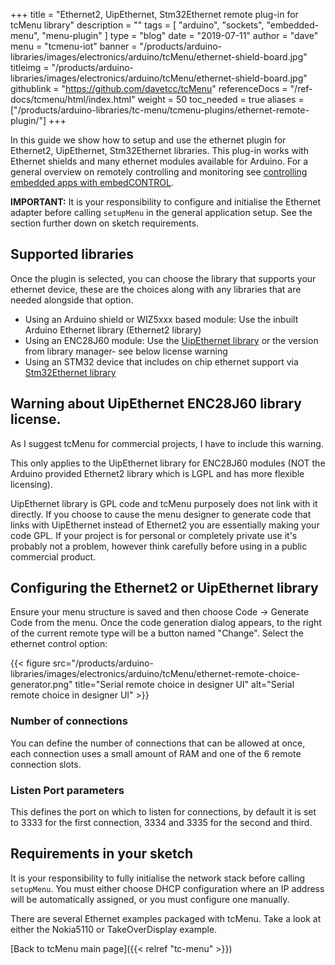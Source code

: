 +++
title = "Ethernet2, UipEthernet, Stm32Ethernet remote plug-in for tcMenu library"
description = ""
tags = [ "arduino", "sockets", "embedded-menu", "menu-plugin" ]
type = "blog"
date = "2019-07-11"
author =  "dave"
menu = "tcmenu-iot"
banner = "/products/arduino-libraries/images/electronics/arduino/tcMenu/ethernet-shield-board.jpg"
titleimg = "/products/arduino-libraries/images/electronics/arduino/tcMenu/ethernet-shield-board.jpg"
githublink = "https://github.com/davetcc/tcMenu"
referenceDocs = "/ref-docs/tcmenu/html/index.html"
weight = 50
toc_needed = true
aliases = ["/products/arduino-libraries/tc-menu/tcmenu-plugins/ethernet-remote-plugin/"]
+++

In this guide we show how to setup and use the ethernet plugin for Ethernet2, UipEthernet, Stm32Ethernet libraries. This plug-in works with Ethernet shields and many ethernet modules available for Arduino. For a general overview on remotely controlling and monitoring see [controlling embedded apps with embedCONTROL](https://www.thecoderscorner.com/products/apps/embed-control/). 

**IMPORTANT:** It is your responsibility to configure and initialise the Ethernet adapter before calling `setupMenu` in the general application setup. See the section further down on sketch requirements.

## Supported libraries

Once the plugin is selected, you can choose the library that supports your ethernet device, these are the choices along with any libraries that are needed alongside that option.

* Using an Arduino shield or WIZ5xxx based module: Use the inbuilt Arduino Ethernet library (Ethernet2 library)
* Using an ENC28J60 module: Use the [UipEthernet library](https://github.com/UIPEthernet/UIPEthernet) or the version from library manager- see below license warning
* Using an STM32 device that includes on chip ethernet support via [Stm32Ethernet library](https://github.com/stm32duino/STM32Ethernet)

## Warning about UipEthernet ENC28J60 library license.

As I suggest tcMenu for commercial projects, I have to include this warning.

This only applies to the UipEthernet library for ENC28J60 modules (NOT the Arduino provided Ethernet2 library which is LGPL and has more flexible licensing). 

UipEthernet library is GPL code and tcMenu purposely does not link with it directly. If you choose to cause the menu designer to generate code that links with UipEthernet instead of Ethernet2 you are essentially making your code GPL. If your project is for personal or completely private use it's probably not a problem, however think carefully before using in a public commercial product.
       
## Configuring the Ethernet2 or UipEthernet library

Ensure your menu structure is saved and then choose Code -> Generate Code from the menu. Once the code generation dialog appears, to the right of the current remote type will be a button named "Change". Select the ethernet control option:

{{< figure src="/products/arduino-libraries/images/electronics/arduino/tcMenu/ethernet-remote-choice-generator.png" title="Serial remote choice in designer UI" alt="Serial remote choice in designer UI" >}}

### Number of connections

You can define the number of connections that can be allowed at once, each connection uses a small amount of RAM and one of the 6 remote connection slots.

### Listen Port parameters

This defines the port on which to listen for connections, by default it is set to 3333 for the first connection, 3334 and 3335 for the second and third.

## Requirements in your sketch

It is your responsibility to fully initialise the network stack before calling `setupMenu`. You must either choose DHCP configuration where an IP address will be automatically assigned, or you must configure one manually.

There are several Ethernet examples packaged with tcMenu. Take a look at either the Nokia5110 or TakeOverDisplay example. 

[Back to tcMenu main page]({{< relref "tc-menu" >}}) 

